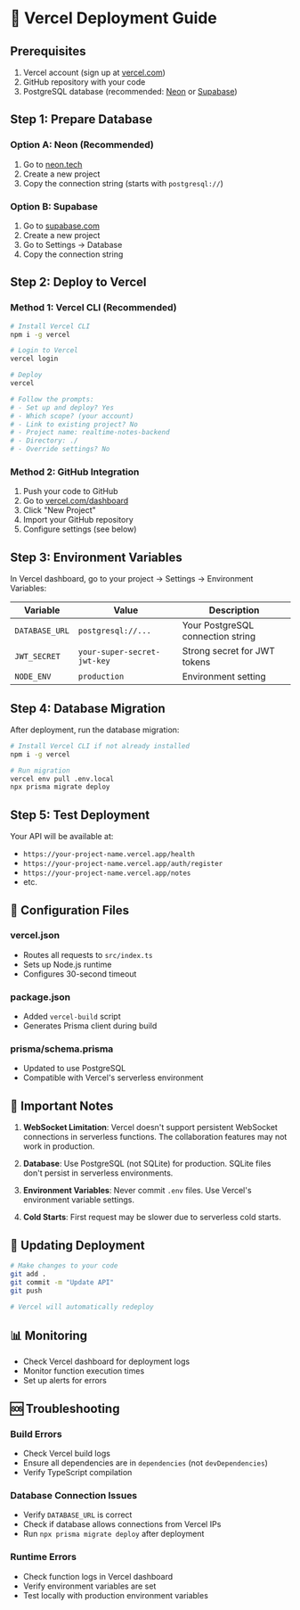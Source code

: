 # 🚀 Vercel Deployment Guide

## Prerequisites
1. Vercel account (sign up at [vercel.com](https://vercel.com))
2. GitHub repository with your code
3. PostgreSQL database (recommended: [Neon](https://neon.tech) or [Supabase](https://supabase.com))

## Step 1: Prepare Database

### Option A: Neon (Recommended)
1. Go to [neon.tech](https://neon.tech)
2. Create a new project
3. Copy the connection string (starts with `postgresql://`)

### Option B: Supabase
1. Go to [supabase.com](https://supabase.com)
2. Create a new project
3. Go to Settings → Database
4. Copy the connection string

## Step 2: Deploy to Vercel

### Method 1: Vercel CLI (Recommended)
```bash
# Install Vercel CLI
npm i -g vercel

# Login to Vercel
vercel login

# Deploy
vercel

# Follow the prompts:
# - Set up and deploy? Yes
# - Which scope? (your account)
# - Link to existing project? No
# - Project name: realtime-notes-backend
# - Directory: ./
# - Override settings? No
```

### Method 2: GitHub Integration
1. Push your code to GitHub
2. Go to [vercel.com/dashboard](https://vercel.com/dashboard)
3. Click "New Project"
4. Import your GitHub repository
5. Configure settings (see below)

## Step 3: Environment Variables

In Vercel dashboard, go to your project → Settings → Environment Variables:

| Variable | Value | Description |
|----------|-------|-------------|
| `DATABASE_URL` | `postgresql://...` | Your PostgreSQL connection string |
| `JWT_SECRET` | `your-super-secret-jwt-key` | Strong secret for JWT tokens |
| `NODE_ENV` | `production` | Environment setting |

## Step 4: Database Migration

After deployment, run the database migration:

```bash
# Install Vercel CLI if not already installed
npm i -g vercel

# Run migration
vercel env pull .env.local
npx prisma migrate deploy
```

## Step 5: Test Deployment

Your API will be available at:
- `https://your-project-name.vercel.app/health`
- `https://your-project-name.vercel.app/auth/register`
- `https://your-project-name.vercel.app/notes`
- etc.

## 🔧 Configuration Files

### vercel.json
- Routes all requests to `src/index.ts`
- Sets up Node.js runtime
- Configures 30-second timeout

### package.json
- Added `vercel-build` script
- Generates Prisma client during build

### prisma/schema.prisma
- Updated to use PostgreSQL
- Compatible with Vercel's serverless environment

## 🚨 Important Notes

1. **WebSocket Limitation**: Vercel doesn't support persistent WebSocket connections in serverless functions. The collaboration features may not work in production.

2. **Database**: Use PostgreSQL (not SQLite) for production. SQLite files don't persist in serverless environments.

3. **Environment Variables**: Never commit `.env` files. Use Vercel's environment variable settings.

4. **Cold Starts**: First request may be slower due to serverless cold starts.

## 🔄 Updating Deployment

```bash
# Make changes to your code
git add .
git commit -m "Update API"
git push

# Vercel will automatically redeploy
```

## 📊 Monitoring

- Check Vercel dashboard for deployment logs
- Monitor function execution times
- Set up alerts for errors

## 🆘 Troubleshooting

### Build Errors
- Check Vercel build logs
- Ensure all dependencies are in `dependencies` (not `devDependencies`)
- Verify TypeScript compilation

### Database Connection Issues
- Verify `DATABASE_URL` is correct
- Check if database allows connections from Vercel IPs
- Run `npx prisma migrate deploy` after deployment

### Runtime Errors
- Check function logs in Vercel dashboard
- Verify environment variables are set
- Test locally with production environment variables
